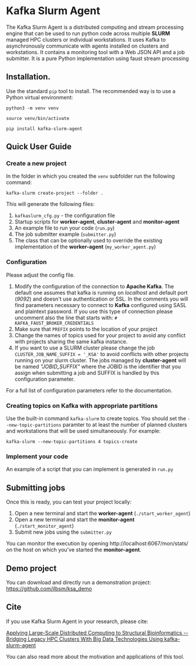 # Kafka Slurm Agent

The Kafka Slurm Agent is a distributed computing and stream processing engine 
that can be used to run python code across multiple **SLURM** managed HPC clusters or individual workstations.
It uses Kafka to asynchronously communicate with agents installed on clusters and workstations.
It contains a monitoring tool with a Web JSON API and a job submitter.
It is a pure Python implementation using faust stream processing

## Installation.

Use the standard ``pip`` tool to install. The recommended way is to use a Python virtual environment:

``python3 -m venv venv``

``source venv/bin/activate``

``pip install kafka-slurm-agent``

## Quick User Guide

### Create a new project

In the folder in which you created the ``venv`` subfolder run the following command:

``kafka-slurm create-project --folder .``

This will generate the following files:
   1. ``kafkaslurm_cfg.py`` - the configuration file
   2. Startup scripts for **worker-agent**, **cluster-agent** and **monitor-agent**
   3. An example file to run your code (``run.py``)
   4. The job submitter example (``submitter.py``)
   5. The class that can be optionally used to override the existing implementation of the **worker-agent** (``my_worker_agent.py``)

### Configuration
Please adjust the config file.
1. Modify the configuration of the connection to **Apache Kafka**. The default one assumes that kafka is running on *localhost* and default port (*9092*) and doesn't use authentication or SSL.
     In the comments you will find parameters necessary to connect to **Kafka** configured using SASL and plaintext password. If you use this type of connection please uncomment also the line that starts with:
``# KAFKA_FAUST_BROKER_CREDENTIALS``
2. Make sure that ``PREFIX`` points to the location of your project
3. Change the names of topics used for your project to avoid any conflict with projects sharing the same kafka instance.
4. If you want to use a SLURM cluster please change the job ``CLUSTER_JOB_NAME_SUFFIX = '_KSA'`` to avoid conflicts with other projects running on your slurm cluster. The jobs managed by **cluster-agent** will be named *"JOBID_SUFFIX"* where the JOBID is the identifier that you assign when submitting a job and SUFFIX is handled by this configuration parameter.

For a full list of configuration parameters refer to the documentation.

### Creating topics on Kafka with appropriate partitions

Use the built-in command ``kafka-slurm`` to create topics. You should set the ``--new-topic-partitions`` paramter to at least the number of planned clusters and workstations that will be used simultaneously.
For example:

``kafka-slurm --new-topic-partitions 4 topics-create``

### Implement your code

An example of a script that you can implement is generated in ``run.py``

## Submitting jobs

Once this is ready, you can test your project locally:
1. Open a new terminal and start the **worker-agent** (``./start_worker_agent``)
2. Open a new terminal and start the **monitor-agent** (``./start_monitor_agent``)
3. Submit new jobs using the ``submitter.py``

You can monitor the execution by opening http://localhost:6067/mon/stats/ on the host on which you've started the **monitor-agent**.

## Demo project

You can download and directly run a demonstration project: https://github.com/ilbsm/ksa_demo

## Cite

If you use Kafka Slurm Agent in your research, please cite:

[Applying Large-Scale Distributed Computing to Structural Bioinformatics -- Bridging Legacy HPC Clusters With Big Data Technologies Using kafka-slurm-agent](https://arxiv.org/abs/2503.14806)

You can also read more about the motivation and applications of this tool.  